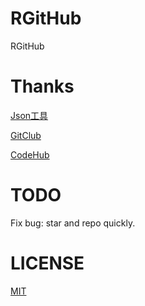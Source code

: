 # RGitHub

RGitHub

# Thanks

[Json工具](http://www.sojson.com/json2entity.html)

[GitClub](https://github.com/TellH/GitClub)

[CodeHub](http://codehub-app.com/)

# TODO

Fix bug: star and repo quickly.

# LICENSE

[MIT](http://renyuzhuo.cn/#/issues/37)

